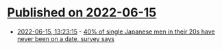 # [Published on 2022-06-15](index.md)

* [2022-06-15, 13:23:15](https://news.ycombinator.com/item?id=31752496) - [40% of single Japanese men in their 20s have never been on a date, survey says](https://soranews24.com/2022/06/15/roughly-40-percent-of-japanese-men-in-their-20s-have-never-been-on-a-date-government-survey-says/)
